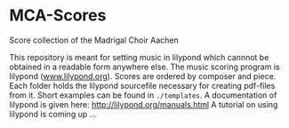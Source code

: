 # MCA-Scores
Score collection of the Madrigal Choir Aachen

This repository is meant for setting music in lilypond which cannnot be obtained in a readable form anywhere else.
The music scoring program is lilypond (www.lilypond.org). Scores are ordered by composer and piece. Each folder holds the lilypond sourcefile necessary for creating pdf-files from it. Short examples can be found in ```./templates```. A documentation of lilypond is given here: http://lilypond.org/manuals.html
A tutorial on using lilypond is coming up ...
